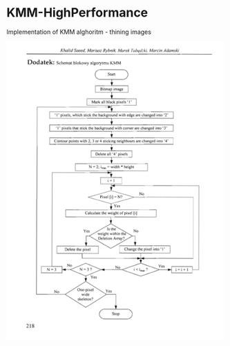 # KMM-HighPerformance
Implementation of KMM alghoritm - thining images

![My image](https://github.com/michasacuer/KMM-HighPerformance/blob/master/KMM-HighPerformance/kmm.PNG)
